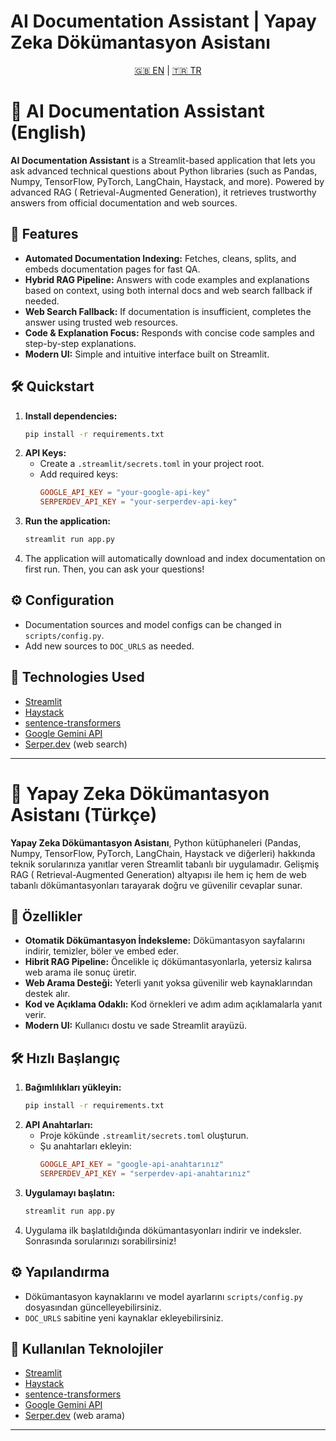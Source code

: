 # **AI Documentation Assistant**  |  **Yapay Zeka Dökümantasyon Asistanı**
<!-- Dil seçimi için butonlar (etiket gibi) -->
<p align="center">
  <a href="#en">🇬🇧 EN</a> |
  <a href="#tr">🇹🇷 TR</a>
</p>

# <a name="en"></a>🧠 AI Documentation Assistant (English)

**AI Documentation Assistant** is a Streamlit-based application that lets you ask advanced technical questions about
Python libraries (such as Pandas, Numpy, TensorFlow, PyTorch, LangChain, Haystack, and more). Powered by advanced RAG (
Retrieval-Augmented Generation), it retrieves trustworthy answers from official documentation and web sources.

## 🚀 Features

- **Automated Documentation Indexing:** Fetches, cleans, splits, and embeds documentation pages for fast QA.
- **Hybrid RAG Pipeline:** Answers with code examples and explanations based on context, using both internal docs and
  web search fallback if needed.
- **Web Search Fallback:** If documentation is insufficient, completes the answer using trusted web resources.
- **Code & Explanation Focus:** Responds with concise code samples and step-by-step explanations.
- **Modern UI:** Simple and intuitive interface built on Streamlit.

## 🛠️ Quickstart

1. **Install dependencies:**
   ```bash
   pip install -r requirements.txt
   ```
2. **API Keys:**
    - Create a `.streamlit/secrets.toml` in your project root.
    - Add required keys:
      ```toml
      GOOGLE_API_KEY = "your-google-api-key"
      SERPERDEV_API_KEY = "your-serperdev-api-key"
      ```
3. **Run the application:**
   ```bash
   streamlit run app.py
   ```
4. The application will automatically download and index documentation on first run. Then, you can ask your questions!

## ⚙️ Configuration

- Documentation sources and model configs can be changed in `scripts/config.py`.
- Add new sources to `DOC_URLS` as needed.

## 🤖 Technologies Used

- [Streamlit](https://streamlit.io/)
- [Haystack](https://docs.haystack.deepset.ai/)
- [sentence-transformers](https://www.sbert.net/)
- [Google Gemini API](https://ai.google.dev/)
- [Serper.dev](https://serper.dev/) (web search)


---

# <a name="tr"></a>🧠 Yapay Zeka Dökümantasyon Asistanı (Türkçe)

**Yapay Zeka Dökümantasyon Asistanı**, Python kütüphaneleri (Pandas, Numpy, TensorFlow, PyTorch, LangChain, Haystack ve
diğerleri) hakkında teknik sorularınıza yanıtlar veren Streamlit tabanlı bir uygulamadır. Gelişmiş RAG (
Retrieval-Augmented Generation) altyapısı ile hem iç hem de web tabanlı dökümantasyonları tarayarak doğru ve güvenilir
cevaplar sunar.

## 🚀 Özellikler

- **Otomatik Dökümantasyon İndeksleme:** Dökümantasyon sayfalarını indirir, temizler, böler ve embed eder.
- **Hibrit RAG Pipeline:** Öncelikle iç dökümantasyonlarla, yetersiz kalırsa web arama ile sonuç üretir.
- **Web Arama Desteği:** Yeterli yanıt yoksa güvenilir web kaynaklarından destek alır.
- **Kod ve Açıklama Odaklı:** Kod örnekleri ve adım adım açıklamalarla yanıt verir.
- **Modern UI:** Kullanıcı dostu ve sade Streamlit arayüzü.

## 🛠️ Hızlı Başlangıç

1. **Bağımlılıkları yükleyin:**
   ```bash
   pip install -r requirements.txt
   ```
2. **API Anahtarları:**
    - Proje kökünde `.streamlit/secrets.toml` oluşturun.
    - Şu anahtarları ekleyin:
      ```toml
      GOOGLE_API_KEY = "google-api-anahtarınız"
      SERPERDEV_API_KEY = "serperdev-api-anahtarınız"
      ```
3. **Uygulamayı başlatın:**
   ```bash
   streamlit run app.py
   ```
4. Uygulama ilk başlatıldığında dökümantasyonları indirir ve indeksler. Sonrasında sorularınızı sorabilirsiniz!

## ⚙️ Yapılandırma

- Dökümantasyon kaynaklarını ve model ayarlarını `scripts/config.py` dosyasından güncelleyebilirsiniz.
- `DOC_URLS` sabitine yeni kaynaklar ekleyebilirsiniz.

## 🤖 Kullanılan Teknolojiler

- [Streamlit](https://streamlit.io/)
- [Haystack](https://docs.haystack.deepset.ai/)
- [sentence-transformers](https://www.sbert.net/)
- [Google Gemini API](https://ai.google.dev/)
- [Serper.dev](https://serper.dev/) (web arama)

---
